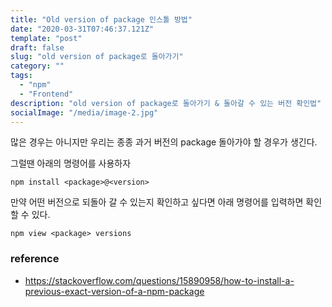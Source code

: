 ```yaml
---
title: "Old version of package 인스톨 방법"
date: "2020-03-31T07:46:37.121Z"
template: "post"
draft: false
slug: "old version of package로 돌아가기"
category: ""
tags:
  - "npm"
  - "Frontend"
description: "old version of package로 돌아가기 & 돌아갈 수 있는 버전 확인법"
socialImage: "/media/image-2.jpg"
---
```


많은 경우는 아니지만 우리는 종종 과거 버전의 package 돌아가야 할 경우가 생긴다.

그럴땐 아래의 명령어를 사용하자

`npm install <package>@<version>`

만약 어떤 버전으로 되돌아 갈 수 있는지 확인하고 싶다면 아래 명령어를 입력하면 확인할 수 있다.

`npm view <package> versions`

### reference

- https://stackoverflow.com/questions/15890958/how-to-install-a-previous-exact-version-of-a-npm-package
